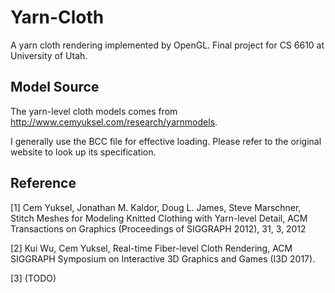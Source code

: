 # Yarn-Cloth
A yarn cloth rendering implemented by OpenGL. Final project for CS 6610 at University of Utah.

## Model Source
The yarn-level cloth models comes from http://www.cemyuksel.com/research/yarnmodels.  

I generally use the BCC file for effective loading. Please refer to the original website to look up its specification.

## Reference
[1] Cem Yuksel, Jonathan M. Kaldor, Doug L. James, Steve Marschner, Stitch Meshes for Modeling Knitted Clothing with Yarn-level Detail, ACM Transactions on Graphics (Proceedings of SIGGRAPH 2012), 31, 3, 2012

[2] Kui Wu, Cem Yuksel, Real-time Fiber-level Cloth Rendering, ACM SIGGRAPH Symposium on Interactive 3D Graphics and Games (I3D 2017).

[3] (TODO)
